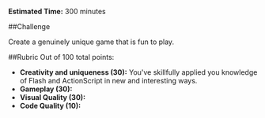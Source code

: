 **Estimated Time:** 300 minutes

##Challenge

Create a genuinely unique game that is fun to play.

##Rubric
Out of 100 total points:

* **Creativity and uniqueness (30):** You've skillfully applied you knowledge of Flash and ActionScript in new and interesting ways.
* **Gameplay (30):**
* **Visual Quality (30):**
* **Code Quality (10):**
